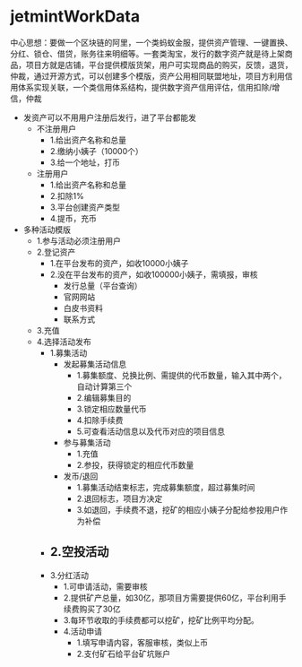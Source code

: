 # jetmintWorkData
  中心思想：要做一个区块链的阿里，一个类蚂蚁金服，提供资产管理、一键置换、分红、锁仓、借贷，账务往来明细等。一套类淘宝，发行的数字资产就是待上架商品，项目方就是店铺，平台提供模版货架，用户可实现商品的购买，反馈，退货，仲裁，通过开源方式，可以创建多个模版，资产公用相同联盟地址，项目方利用信用体系实现关联，一个类信用体系结构，提供数字资产信用评估，信用扣除/增信，仲裁
  - 发资产可以不用用户注册后发行，进了平台都能发
    - 不注册用户
      - 1.给出资产名称和总量
      - 2.缴纳小姨子（10000个）
      - 3.给一个地址，打币
    - 注册用户
      - 1.给出资产名称和总量
      - 2.扣除1%
      - 3.平台创建资产类型
      - 4.提币，充币
  - 多种活动模版
    - 1.参与活动必须注册用户
    - 2.登记资产
      - 1.在平台发布的资产，如收10000小姨子
      - 2.没在平台发布的资产，如收100000小姨子，需填报，审核
        - 发行总量（平台查询）
        - 官网网站
        - 白皮书资料
        - 联系方式
    - 3.充值
    - 4.选择活动发布
      - 1.募集活动
        - 发起募集活动信息
          - 1.募集额度、兑换比例、需提供的代币数量，输入其中两个，自动计算第三个
          - 2.编辑募集目的
          - 3.锁定相应数量代币
          - 4.扣除手续费
          - 5.可查看活动信息以及代币对应的项目信息
        - 参与募集活动
          - 1.充值
          - 2.参投，获得锁定的相应代币数量
        - 发币/退回
          - 1.募集活动结束标志，完成募集额度，超过募集时间
          - 2.退回标志，项目方决定
          - 3.如退回，手续费不退，挖矿的相应小姨子分配给参投用户作为补偿
      - 2.空投活动
        - 
      - 3.分红活动
        - 1.可申请活动，需要审核
        - 2.提供矿产总量，如30亿，那项目方需要提供60亿，平台利用手续费购买了30亿
        - 3.每环节收取的手续费都可以挖矿，挖矿比例平均分配。
        - 4.活动申请
          - 1.填写申请内容，客服审核，类似上币
          - 2.支付矿石给平台矿坑账户
